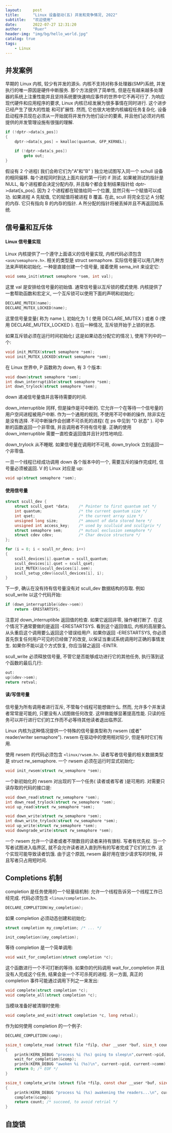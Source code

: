 ```yaml
---
layout:     post
title:      "Linux 设备驱动(五) 并发和竞争情况, 2022"
subtitle:   "欢迎使用"
date:       2022-07-27 12:31:20
author:     "Ruer"
header-img: "img/bg/hello_world.jpg"
catalog: true
tags:
    - Linux
---
```


## 并发案例

早期的 Linux 内核, 较少有并发的源头. 内核不支持对称多处理器(SMP)系统, 并发执行的唯一原因是硬件中断服务. 那个方法提供了简单性, 但是在有越来越多处理器的系统上注重性能并且坚持系统要快速响应事件的世界中它不再可行了. 为响应现代硬件和应用程序的要求, Linux 内核已经发展为很多事情在同时进行. 这个进步已经产生了很大的性能
和可扩展性. 然而, 它也很大地使内核编程任务复杂化. 设备启动程序员现在必须从一开始就将并发作为他们设计的要素, 并且他们必须对内核提供的并发管理设施有很强的理解. 

```C
if (!dptr->data[s_pos])
{
    dptr->data[s_pos] = kmalloc(quantum, GFP_KERNEL);

    if (!dptr->data[s_pos])
        goto out;
}
```

假设有 2 个进程( 我们会称它们为"A"和"B" ) 独立地试图写入同一个 schull 设备的相同偏移. 每个进程同时到达上面片段的第一行的 if 测试. 如果被测试的指针是 NULL, 每个进程都会决定分配内存, 并且每个都会复制结果指针给 dptr->datat[s_pos]. 因为 2 个进程都在赋值给同一个位置, 显然只有一个赋值可以成功. 如果进程 A 先赋值, 它的赋值将被进程 B 覆盖. 在此, scull 将完全忘记 A 分配的内存. 它只有指向 B 的内存的指针. A 所分配的指针将被丢掉并且不再返回给系统.

## 信号量和互斥体

#### Linux 信号量实现

Linux 内核提供了一个遵守上面语义的信号量实现, 内核代码必须包含 `<asm/semaphore.h>`. 相关的类型是 struct semaphore. 实际信号量可以用几种方法来声明和初始化. 一种是直接创建一个信号量, 接着使用 sema_init 来设定它:

```C
void sema_init(struct semaphore *sem, int val);
```

这里 val 是安排给信号量的初始值. 通常信号量以互斥锁的模式使用. 内核提供了一套帮助函数和宏定义, 一个互斥锁可以使用下面的声明和初始化:

```C
DECLARE_MUTEX(name);
DECLARE_MUTEX_LOCKED(name);
```

这里信号量变量( 称为 name ), 初始化为 1 ( 使用 DECLARE_MUTEX ) 或者 0 (使用 DECLARE_MUTEX_LOCKED ). 在后一种情况, 互斥锁开始于上锁的状态.

如果互斥锁必须在运行时间初始化( 这是如果动态分配它的情况 ), 使用下列中的一个:

```C
void init_MUTEX(struct semaphore *sem);
void init_MUTEX_LOCKED(struct semaphore *sem);
```

在 Linux 世界中, P 函数称为 down, 有 3 个版本:

```C
void down(struct semaphore *sem);
int down_interruptible(struct semaphore *sem);
int down_trylock(struct semaphore *sem);
```

down 递减信号量值并且等待需要的时间. 

down_interruptible 同样, 但是操作是可中断的. 它允许一个在等待一个信号量的用户空间进程被用户中断. 作为一个通用的规则, 不使用不可中断的操作, 除非实在是没有选择. 不可中断操作会创建不可杀死的进程( 在 ps 中见到 "D 状态" ). 可中断的函数返回一个非零值, 并且调用者不持有信号量. 正确的使用 down_interruptible 需要一直检查返回值并且针对性地响应.

down_trylock 从不睡眠. 如果信号量在调用时不可用, down_trylock 立刻返回一个非零值.

一旦一个线程已经成功调用 down 各个版本中的一个, 需要互斥的操作完成时, 信号量必须被返回. V 的 Linux 对应是 up:

```C
void up(struct semaphore *sem);
```

#### 使用信号量

```C
struct scull_dev {
    struct scull_qset *data;    /* Pointer to first quantum set */
    int quantum;                /* the current quantum size */
    int qset;                   /* the current array size */
    unsigned long size;         /* amount of data stored here */
    unsigned int access_key;    /* used by sculluid and scullpriv */
    struct semaphore sem;       /* mutual exclusion semaphore */
    struct cdev cdev;           /* Char device structure */
};

for (i = 0; i < scull_nr_devs; i++)
{
    scull_devices[i].quantum = scull_quantum;
    scull_devices[i].qset = scull_qset;
    init_MUTEX(&scull_devices[i].sem);
    scull_setup_cdev(&scull_devices[i], i);
}
```

下一步, 确认在没有持有信号量没有对 scull_dev 数据结构的存取. 例如 scull_write 以这个代码开始:

```C
if (down_interruptible(&dev->sem))
    return -ERESTARTSYS;
```

注意对 down_interruptible 返回值的检查. 如果它返回非零, 操作被打断了. 在这个情况下通常要做的是返回 -ERESTARTSYS. 看到这个返回值后, 内核的高层要么从头重启这个调用要么返回这个错误给用户. 如果你返回 -ERESTARTSYS, 你必须首先恢复任何用户可见的已经做了的改变, 以保证当重试系统调用时正确的事情发生. 如果你不能以这个方式恢复, 你应当替之返回 -EINTR.

scull_write 必须释放信号量, 不管它是否能够成功进行它的其他任务, 执行落到这个函数的最后几行:

```C
out:
up(&dev->sem);
return retval;
```

#### 读/写信号量

信号量为所有调用者进行互斥, 不管每个线程可能想做什么. 然而, 允许多个并发读者常常是可能的, 只要没有人试图做任何改变. 这样做能够显著提高性能. 只读的任务可以并行进行它们的工作而不必等待其他读者退出临界区.

Linux 内核为这种情况提供一个特殊的信号量类型称为 rwsem (或者" reader/writer semaphore"). rwsem 在驱动中的使用相对较少, 但是有时它们有用.

使用 rwsem 的代码必须包含 `<linux/rwsem.h>`. 读者写者信号量的相关数据类型是 struct rw_semaphore. 一个 rwsem 必须在运行时显式初始化:

```C
void init_rwsem(struct rw_semaphore *sem);
```

一个新初始化的 rwsem 对出现的下一个任务( 读者或者写者 )是可用的. 对需要只读存取的代码的接口是:

```C
void down_read(struct rw_semaphore *sem);
int down_read_trylock(struct rw_semaphore *sem);
void up_read(struct rw_semaphore *sem);

void down_write(struct rw_semaphore *sem);
int down_write_trylock(struct rw_semaphore *sem);
void up_write(struct rw_semaphore *sem);
void downgrade_write(struct rw_semaphore *sem);
```

一个 rwsem 允许一个读者或者不限数目的读者来持有旗标. 写者有优先权. 当一个写者试图进入临界区, 就不会允许读者进入直到所有的写者完成了它们的工作. 这个实现可能导致读者饥饿. 由于这个原因, rwsem 最好用在很少请求写的时候, 并且写者只占用短时间.

## Completions 机制

completion 是任务使用的一个轻量级机制: 允许一个线程告诉另一个线程工作已经完成. 代码必须包含 `<linux/completion.h>`. 

```C
DECLARE_COMPLETION(my_completion);
```

如果 completion 必须动态创建和初始化:

```C
struct completion my_completion; /* ... */

init_completion(&my_completion);
```

等待 completion 是一个简单调用:

```C
void wait_for_completion(struct completion *c);
```

这个函数进行一个不可打断的等待. 如果你的代码调用 wait_for_completion 并且没有人完成这个任务, 结果会是一个不可杀死的进程. 另一方面, 真正的 completion 事件可能通过调用下列之一来发出:

```C
void complete(struct completion *c);
void complete_all(struct completion *c);
```

当模块准备好被清理时使用:

```C
void complete_and_exit(struct completion *c, long retval);
```

作为如何使用 completion 的一个例子:

```C
DECLARE_COMPLETION(comp);

ssize_t complete_read (struct file *filp, char __user *buf, size_t count, loff_t *pos)
{
    printk(KERN_DEBUG "process %i (%s) going to sleep\n",current->pid, current->comm);
    wait_for_completion(&comp);
    printk(KERN_DEBUG "awoken %i (%s)\n", current->pid, current->comm);
    return 0; /* EOF */
}

ssize_t complete_write (struct file *filp, const char __user *buf, size_t count, loff_t *pos)
{
    printk(KERN_DEBUG "process %i (%s) awakening the readers...\n", current->pid, current->comm);
    complete(&comp);
    return count; /* succeed, to avoid retrial */
}
```

## 自旋锁